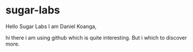 # sugar-labs
Hello Sugar Labs
I am Daniel Koanga,

hi there i am using github which is quite interesting.
But i which to discover more.
